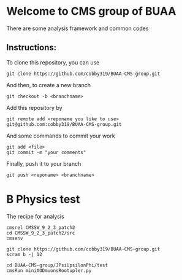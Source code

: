 Welcome to CMS group of BUAA
=======================================================================

There are some analysis framework and common codes

Instructions:
-----------------------
To clone this repository, you can use
```
git clone https://github.com/cobby319/BUAA-CMS-group.git
```
And then, to create a new branch
```
git checkout -b <branchname>
```
Add this repository by
```
git remote add <reponame you like to use> git@github.com:cobby319/BUAA-CMS-group.git
```
And some commands to commit your work
```
git add <file>
git commit -m "your comments"
```
Finally, push it to your branch
```
git push <reponame> <branchname>
```
B Physics test
=======================================================================

The recipe for analysis

```
cmsrel CMSSW_9_2_3_patch2
cd CMSSW_9_2_3_patch2/src
cmsenv

git clone https://github.com/cobby319/BUAA-CMS-group.git
scram b -j 12

cd BUAA-CMS-group/JPsiUpsilonPhi/test
cmsRun miniAODmuonsRootupler.py
```
